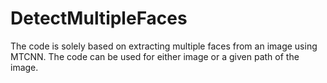 # DetectMultipleFaces
The code is solely based on extracting multiple faces from an image using MTCNN. 
The code can be used for either image or a given path of the image.
